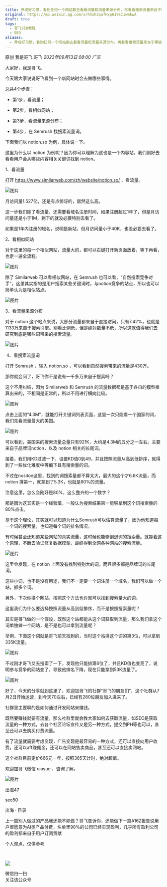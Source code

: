```yaml
---
title: 养成好习惯，看到任何一个网站都去看看流量和流量来源分布，再看看搜索流量来自于哪些词
original: https://mp.weixin.qq.com/s/hhxh3pufHxp619sIiwmkwA
draft: true
tags:
  - 哥飞SEO教程
  - SEO
aliases:
  - 养成好习惯，看到任何一个网站都去看看流量和流量来源分布，再看看搜索流量来自于哪些词
---
```



原创 我是哥飞 哥飞 _2023年09月13日 08:00_ _广东_

大家好，我是哥飞。  

今天跟大家说说哥飞看到一个新网站时会去做哪些事情。

总共4个步骤：

- 第1步，看流量；
    
- 第2步，看相似网站；  
    
- 第3步，看流量来源分布；
    
- 第4步，在 Semrush 找搜索流量词。
    
      
    

下面我们以 notion.so 为例，具体说一下。

这里为什么以 notion 为例呢？因为你可以理解为这也是一个内容站，我们刚好去看看用户会从哪些内容相关关键词找到 notion。

  

1、看流量

打开 https://www.similarweb.com/zh/website/notion.so/ ，看流量。

![图片](https://mmbiz.qpic.cn/sz_mmbiz_png/LBrX00GQeictfON0cc2YMwJRDKFlxgvXMfXfWhL9JgRpYFbl1jxzkDhh3YxFF7LGITPMTibx5Xa5iaXtHBszbxybA/640?wx_fmt=png&tp=webp&wxfrom=5&wx_lazy=1&wx_co=1)

月访问量1.527亿，还是有点惊讶的，居然这么高。

这一步我们除了看流量，还需要看域名注册时间，如果注册超过1年了，但是月访问量还是小于1M，剩下的就没必要特别去看了。  

如果是1年内注册的域名，说明是新站，但月访问量小于40K，也没必要去看了。  

  

2、看相似网站

对于这里的每一个相似网站，流量大的，都可以右键打开新页面放着，等下再看，也走一遍全流程。  

![图片](https://mmbiz.qpic.cn/sz_mmbiz_png/LBrX00GQeictfON0cc2YMwJRDKFlxgvXMulWzgiaR2J4ibFORyic5mR3AClXj0M0vu9TMnWmRT82xUOt5OTnkBYibrg/640?wx_fmt=png&tp=webp&wxfrom=5&wx_lazy=1&wx_co=1)

除了 Similarweb 可以看相似网站，在 Semrush 也可以看，“自然搜索竞争对手”，这里其实指的是用户搜索某些关键词时，与notion竞争的站点，所以也可以简单认为是相似站点。

![图片](https://mmbiz.qpic.cn/sz_mmbiz_png/LBrX00GQeictfON0cc2YMwJRDKFlxgvXMMz56NX0dB2lJ0HdS1I4n0HQHiaicmsCuQ8qGNRxBNUqMibRAQ6fuG85fQ/640?wx_fmt=png&tp=webp&wxfrom=5&wx_lazy=1&wx_co=1)

  

3、看流量来源分布

对于 notion 这个站点来说，大部分流量都来自于直接访问，只有7.42%，也就是1133万来自于搜索引擎。别看比例低，但是绝对数量不低，所以这就值得我们去研究到底是哪些词带来的搜索流量。

![图片](https://mmbiz.qpic.cn/sz_mmbiz_png/LBrX00GQeictfON0cc2YMwJRDKFlxgvXMFVTbFrdyvu2EooUxTYzBUWfe9qYqHQDXVT9QfibVaDpkGic8zPA5USFQ/640?wx_fmt=png&tp=webp&wxfrom=5&wx_lazy=1&wx_co=1)

 4、看搜索流量词

打开 Semrush ，输入 notion.so ，可以看到自然搜索带来的流量是430万。  

那你就会问了，哥飞你不是说有一千多万来自于搜索吗？  

这个不用纠结，因为 Similarweb 和 Semrush 的流量数据都是基于各自的模型推算出来的，不相同是正常的，所以不用进行横向比较。  

![图片](https://mmbiz.qpic.cn/sz_mmbiz_png/LBrX00GQeictfON0cc2YMwJRDKFlxgvXMjd0mXRQf4ESCSqxpSEhIj3pOic3CjEWgndyDEjMpia9CDJyjxO4VM3nQ/640?wx_fmt=png&tp=webp&wxfrom=5&wx_lazy=1&wx_co=1)

点击上面的“4.3M”，就能打开关键词列表页面，这里一次只能看一个国家的词，我们先看流量最大的美国。

![图片](https://mmbiz.qpic.cn/sz_mmbiz_png/LBrX00GQeictfON0cc2YMwJRDKFlxgvXM2WrxhwpgUicwQYYE5YTN2jdeVamUB6nEwkFnO1WtqTUv5g4H9ibFJYYA/640?wx_fmt=png&tp=webp&wxfrom=5&wx_lazy=1&wx_co=1)

可以看到，美国来的搜索流量总量只有921K，大约是4.3M的五分之一左右。主要来自于品牌词notion，以及 notion 相关的长尾词。

接着，我们用KD过滤一下，设置KD值0到49，并且按照流量从高到低排序，就得到了一些优化难度中等偏下且有搜索量的词。

不过在nositon这里，找到的词搜索量都不算太大，最大的这个才6.6K流量，而 notion 排第一，就拿到了5.3K，也就是80%的流量。

注意这里，怎么会刚好是80%，这么整齐的一个数字？  

那是因为这其实是一个经验值，一般认为搜索结果第一能够拿到这个词搜索量的80%点击。

基于这个理论，其实就可以知道为什么Semrush可以估算流量了，因为他知道每一个词的搜索量，也知道每个词的排名情况。  

有时候甚至还知道某些网站的真实流量，这时候也能够倒退词的搜索量。就靠着这个原理，不断去验证修复数据模型，最终得到全网各种网站的搜索流量。  

![图片](https://mmbiz.qpic.cn/sz_mmbiz_png/LBrX00GQeictfON0cc2YMwJRDKFlxgvXM0zeSgMRtH9ibemH4O4yBSwiawXbVzvxHIlGIE1zmaJBleCQ7PylGiacrQ/640?wx_fmt=png&tp=webp&wxfrom=5&wx_lazy=1&wx_co=1)

这里会发现，在 notion 上面没有找到特别大的词，而且很多都是品牌词的长尾词。

这些小词，也不是没有用途，我们不一定要一个词注册一个域名，我们可以做一个站，抓多个词。

另外，下次你换个网站，按照这个方法也许就可以找到搜索量大的词。

这里我们为什么要选择按照流量从高到低排序，而不是按照搜索量呢？  

其实是哥飞做的一个假设，既然这个站都能从这个词获取到流量，那么我们拿这个词单独做一个网站，是不是也可以拿到流量呢？

举例，下面这个词就是哥飞前天找到的，当时这个站排这个词的第3位，可以拿到335K流量。

![图片](https://mmbiz.qpic.cn/sz_mmbiz_png/LBrX00GQeictfON0cc2YMwJRDKFlxgvXMqFNcFBMVHj8aLVcVUw0CXzPfuuaNtEZy2Gf7nu10K77hEZQCpVCV6Q/640?wx_fmt=png&tp=webp&wxfrom=5&wx_lazy=1&wx_co=1)

不过刚才哥飞又去搜索了一下，发现他只能排第6位了，并且KD值也变高了，说明参与竞争的网站变了，导致他排名下降，现在只能拿到53K流量了。

![图片](https://mmbiz.qpic.cn/sz_mmbiz_png/LBrX00GQeictfON0cc2YMwJRDKFlxgvXMNqicUpCzACpIbawX1gia9sh7dcia2lCAGFWMULV5CJiaOt84BicHhh846LA/640?wx_fmt=png&tp=webp&wxfrom=5&wx_lazy=1&wx_co=1)

好了，今天的分享就到这里了，欢迎加哥飞的社群“哥飞的朋友们”，这个社群从7月2日开始运营，到今天70左右，已经有280位朋友加入进来了。  

社群里主要聊的是如何通过开发网站来赚钱。

既然要赚钱就要有流量，那么社群里就会教大家如何去获取流量，如SEO是获取流量的一种方式，去各个社区论坛宣传又是另一种方式，提交到PH等也可以，甚至还可以去购买付费流量。

有了流量就需要考虑变现，广告变现是最容易的一种方式，还可以直接向用户收费，还可以aff赚佣金，还可以在网站售卖商品，甚至还可以直接卖网站。

这个社群目前定价666元一年，按照365天计时，绝对超值。  

欢迎加哥飞微信 qiayue ，咨询了解。

![图片](https://mmbiz.qpic.cn/sz_mmbiz_jpg/LBrX00GQeict9gmAsvQowAFkicZwtpv4CEPSJcichckCeN9ZXQPibKUw1g5LHj546rrQjeU7sv57MyHeYgqvoM6pGw/640?wx_fmt=jpeg&tp=webp&wxfrom=5&wx_lazy=1&wx_co=1)

出海47

seo50

出海 · 目录

上一篇别人做过的产品我还能不能做？哥飞告诉你，还能做下一篇A16Z报告说用户很愿意为AI类产品付费，名单里90%的公司已经实现盈利，几乎所有盈利公司的盈利都来自于用户订阅贡献

个人观点，仅供参考

​

![](https://mp.weixin.qq.com/mp/qrcode?scene=10000004&size=102&__biz=MjM5OTIzMzYyMA==&mid=2650080155&idx=1&sn=607f2fe6912cb5e8fea33e3bb801eb93&send_time=)

微信扫一扫  
关注该公众号